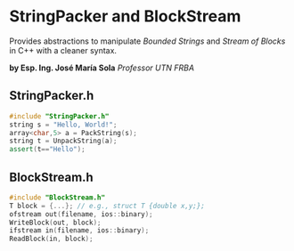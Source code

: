 # StringPacker and BlockStream
Provides abstractions to manipulate *Bounded Strings* and *Stream of Blocks* in C++ with a cleaner syntax.

**by Esp. Ing. José María Sola**
*Professor
UTN FRBA*


## StringPacker.h
```c++
#include "StringPacker.h"
string s = "Hello, World!";
array<char,5> a = PackString(s);
string t = UnpackString(a);
assert(t=="Hello");
```

## BlockStream.h
```c++
#include "BlockStream.h"
T block = {...}; // e.g., struct T {double x,y;};
ofstream out(filename, ios::binary);
WriteBlock(out, block);
ifstream in(filename, ios::binary);
ReadBlock(in, block);
```
